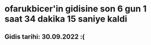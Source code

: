 # ofarukbicer'in gidisine son 6 gun 1 saat 34 dakika 15 saniye kaldi

## Gidis tarihi: 30.09.2022 :(